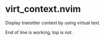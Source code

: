 # virt_context.nvim

Display treesitter context by using virtual text.

End of line is working, top is not.

